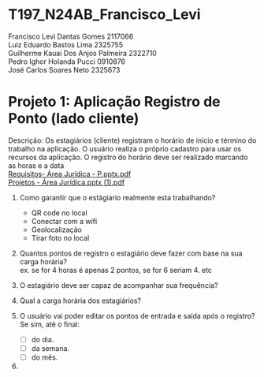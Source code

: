 # T197_N24AB_Francisco_Levi
Francisco Levi Dantas Gomes 2117066  
Luiz Eduardo Bastos Lima 2325755  
Guilherme Kauai Dos Anjos Palmeira 2322710  
Pedro Ighor Holanda Pucci 0910876  
José Carlos Soares Neto 2325673
# Projeto 1: Aplicação Registro de Ponto (lado cliente)
Descrição: Os estagiários (cliente) registram o horário de início e término do
trabalho na aplicação. O usuário realiza o próprio cadastro para usar os recursos
da aplicação. O registro do horário deve ser realizado marcando as horas e a
data  
[Requisitos- Área Jurídica - P.pptx.pdf](https://github.com/user-attachments/files/19172068/Requisitos-.Area.Juridica.-.P.pptx.pdf)  
[Projetos - Área Jurídica.pptx (1).pdf](https://github.com/user-attachments/files/19172070/Projetos.-.Area.Juridica.pptx.1.pdf)  


1) Como garantir que o estágiario realmente esta trabalhando?  
   * QR code no local  
   * Conectar com a wifi  
   * Geolocalização  
   * Tirar foto no local
     
2) Quantos pontos de registro o estagiário deve fazer com base na sua carga horária?  
   ex. se for 4 horas é apenas 2 pontos, se for 6 seriam 4. etc
   
4) O estagiário deve ser capaz de acompanhar sua frequência?
  
5) Qual a carga horária dos estagiários?
  
6) O usuário vai poder editar os pontos de entrada e saída após o registro? Se sim, até o final:
   - [ ] do dia.
   - [ ] da semana.
   - [ ] do mês.  

8) 
